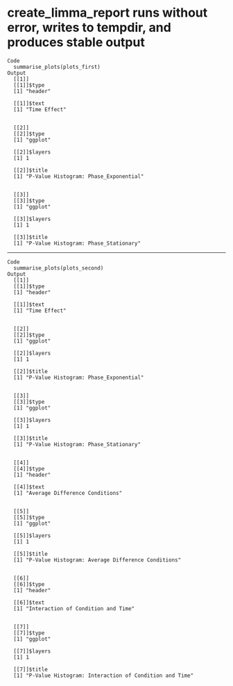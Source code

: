 # create_limma_report runs without error, writes to tempdir, and produces stable output

    Code
      summarise_plots(plots_first)
    Output
      [[1]]
      [[1]]$type
      [1] "header"
      
      [[1]]$text
      [1] "Time Effect"
      
      
      [[2]]
      [[2]]$type
      [1] "ggplot"
      
      [[2]]$layers
      [1] 1
      
      [[2]]$title
      [1] "P-Value Histogram: Phase_Exponential"
      
      
      [[3]]
      [[3]]$type
      [1] "ggplot"
      
      [[3]]$layers
      [1] 1
      
      [[3]]$title
      [1] "P-Value Histogram: Phase_Stationary"
      
      

---

    Code
      summarise_plots(plots_second)
    Output
      [[1]]
      [[1]]$type
      [1] "header"
      
      [[1]]$text
      [1] "Time Effect"
      
      
      [[2]]
      [[2]]$type
      [1] "ggplot"
      
      [[2]]$layers
      [1] 1
      
      [[2]]$title
      [1] "P-Value Histogram: Phase_Exponential"
      
      
      [[3]]
      [[3]]$type
      [1] "ggplot"
      
      [[3]]$layers
      [1] 1
      
      [[3]]$title
      [1] "P-Value Histogram: Phase_Stationary"
      
      
      [[4]]
      [[4]]$type
      [1] "header"
      
      [[4]]$text
      [1] "Average Difference Conditions"
      
      
      [[5]]
      [[5]]$type
      [1] "ggplot"
      
      [[5]]$layers
      [1] 1
      
      [[5]]$title
      [1] "P-Value Histogram: Average Difference Conditions"
      
      
      [[6]]
      [[6]]$type
      [1] "header"
      
      [[6]]$text
      [1] "Interaction of Condition and Time"
      
      
      [[7]]
      [[7]]$type
      [1] "ggplot"
      
      [[7]]$layers
      [1] 1
      
      [[7]]$title
      [1] "P-Value Histogram: Interaction of Condition and Time"
      
      

